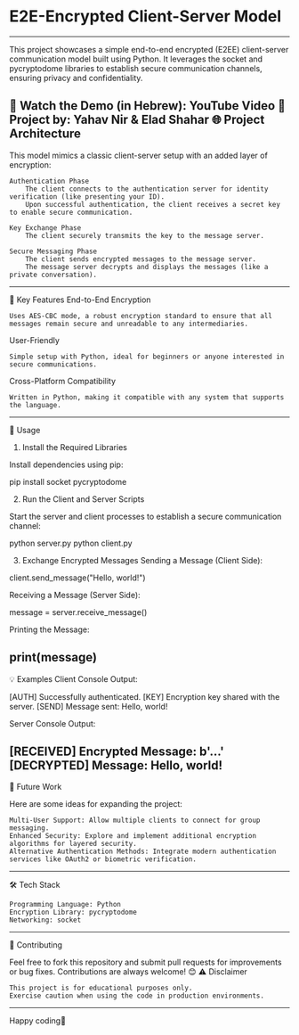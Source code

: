 # E2E-Encrypted Client-Server Model
---
This project showcases a simple end-to-end encrypted (E2EE) client-server communication model built using Python. It leverages the socket and pycryptodome libraries to establish secure communication channels, ensuring privacy and confidentiality.

🎥 Watch the Demo (in Hebrew): YouTube Video
📖 Project by: Yahav Nir & Elad Shahar
🌐 Project Architecture
---
This model mimics a classic client-server setup with an added layer of encryption:

    Authentication Phase
        The client connects to the authentication server for identity verification (like presenting your ID).
        Upon successful authentication, the client receives a secret key to enable secure communication.

    Key Exchange Phase
        The client securely transmits the key to the message server.

    Secure Messaging Phase
        The client sends encrypted messages to the message server.
        The message server decrypts and displays the messages (like a private conversation).
---
🔑 Key Features
End-to-End Encryption

    Uses AES-CBC mode, a robust encryption standard to ensure that all messages remain secure and unreadable to any intermediaries.

User-Friendly

    Simple setup with Python, ideal for beginners or anyone interested in secure communications.

Cross-Platform Compatibility

    Written in Python, making it compatible with any system that supports the language.
---
🚀 Usage
1. Install the Required Libraries

Install dependencies using pip:

pip install socket pycryptodome

2. Run the Client and Server Scripts

Start the server and client processes to establish a secure communication channel:

python server.py
python client.py

3. Exchange Encrypted Messages
Sending a Message (Client Side):

client.send_message("Hello, world!")

Receiving a Message (Server Side):

message = server.receive_message()

Printing the Message:

print(message)
---
💡 Examples
Client Console Output:

[AUTH] Successfully authenticated.
[KEY] Encryption key shared with the server.
[SEND] Message sent: Hello, world!

Server Console Output:

[RECEIVED] Encrypted Message: b'...'
[DECRYPTED] Message: Hello, world!
---
📘 Future Work

Here are some ideas for expanding the project:

    Multi-User Support: Allow multiple clients to connect for group messaging.
    Enhanced Security: Explore and implement additional encryption algorithms for layered security.
    Alternative Authentication Methods: Integrate modern authentication services like OAuth2 or biometric verification.
---
🛠️ Tech Stack

    Programming Language: Python
    Encryption Library: pycryptodome
    Networking: socket
---
📎 Contributing

Feel free to fork this repository and submit pull requests for improvements or bug fixes. Contributions are always welcome! 😊
⚠️ Disclaimer

    This project is for educational purposes only.
    Exercise caution when using the code in production environments.
---
Happy coding🎉 
